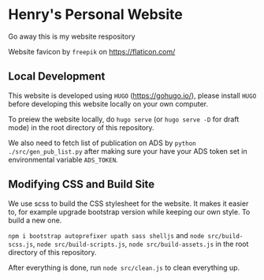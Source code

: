 # Henry's Personal Website

Go away this is my website respository

Website favicon by ``freepik`` on https://flaticon.com/
## Local Development

This website is developed using ``HUGO`` (https://gohugo.io/), please install ``HUGO`` before developing this website locally on your own computer.

To preiew the website locally, do ``hugo serve`` (or ``hugo serve -D`` for draft mode) in the root directory of this repository.

We also need to fetch list of publication on ADS by ``python ./src/gen_pub_list.py`` after making sure your have your ADS token set in environmental variable ``ADS_TOKEN``.

## Modifying CSS and Build Site

We use scss to build the CSS stylesheet for the website. It makes it easier to, for example upgrade bootstrap version while keeping our own style. To build a new one.

``npm i bootstrap autoprefixer upath sass shelljs`` and ``node src/build-scss.js``, ``node src/build-scripts.js``, ``node src/build-assets.js`` in the root directory of this repository.

After everything is done, run ``node src/clean.js`` to clean everything up.
